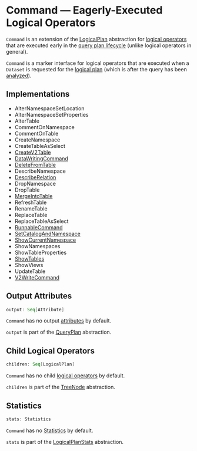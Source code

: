 # Command &mdash; Eagerly-Executed Logical Operators

`Command` is an extension of the [LogicalPlan](LogicalPlan.md) abstraction for [logical operators](#implementations) that are executed early in the [query plan lifecycle](../QueryExecution.md#query-plan-lifecycle) (unlike logical operators in general).

`Command` is a marker interface for logical operators that are executed when a `Dataset` is requested for the [logical plan](../Dataset.md#logicalPlan) (which is after the query has been [analyzed](../QueryExecution.md#analyzed)).

## Implementations

* AlterNamespaceSetLocation
* AlterNamespaceSetProperties
* AlterTable
* CommentOnNamespace
* CommentOnTable
* CreateNamespace
* CreateTableAsSelect
* [CreateV2Table](CreateV2Table.md)
* [DataWritingCommand](DataWritingCommand.md)
* [DeleteFromTable](DeleteFromTable.md)
* DescribeNamespace
* [DescribeRelation](DescribeRelation.md)
* DropNamespace
* DropTable
* [MergeIntoTable](MergeIntoTable.md)
* RefreshTable
* RenameTable
* ReplaceTable
* ReplaceTableAsSelect
* [RunnableCommand](RunnableCommand.md)
* [SetCatalogAndNamespace](SetCatalogAndNamespace.md)
* [ShowCurrentNamespace](ShowCurrentNamespace.md)
* ShowNamespaces
* ShowTableProperties
* [ShowTables](ShowTables.md)
* ShowViews
* UpdateTable
* [V2WriteCommand](V2WriteCommand.md)

## <span id="output"> Output Attributes

```scala
output: Seq[Attribute]
```

`Command` has no output [attributes](../expressions/Attribute.md) by default.

`output` is part of the [QueryPlan](../catalyst/QueryPlan.md#output) abstraction.

## <span id="children"> Child Logical Operators

```scala
children: Seq[LogicalPlan]
```

`Command` has no child [logical operators](LogicalPlan.md) by default.

`children` is part of the [TreeNode](../catalyst/TreeNode.md#children) abstraction.

## <span id="stats"> Statistics

```scala
stats: Statistics
```

`Command` has no [Statistics](Statistics.md) by default.

`stats` is part of the [LogicalPlanStats](LogicalPlanStats.md#stats) abstraction.
